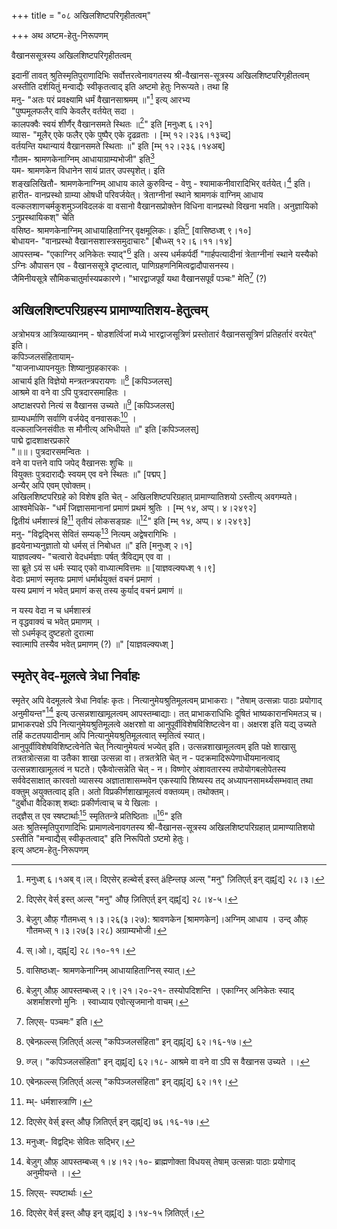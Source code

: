 +++
title = "०८ अखिलशिष्टपरिगृहीतत्वम्"

+++
अथ अष्टम-हेतु-निरूपणम्
    
वैखानससूत्रस्य अखिलशिष्टपरिगृहीतत्वम्
    
इदानीं तावत् श्रुतिस्मृतिपुराणादिभिः सर्वोत्तरत्वेनावगतस्य श्री-वैखानस-सूत्रस्य अखिलशिष्टपरिगृहीतत्वम् अस्तीति दर्शयितुं मन्वाद्यैः स्वीकृतत्वाद् इति अष्टमो हेतुः निरूप्यते। तथा हि  
मनु- "अतः परं प्रवक्ष्यामि धर्मं वैखानसाश्रमम् ॥"[^७५१] इत्य् आरभ्य  
"पुष्पमूलफलैर् वापि केवलैर् वर्तयेत् सदा ।  
कालपक्वैः स्वयं शीर्णैर् वैखानसमते स्थितः ॥[^७५२]" इति [मनुध्श् ६।२१]  
व्यास- "मूलैर् एके फलैर् एके पुष्पैर् एके दृढव्रताः । [म्भ् १२।२३६।१३च्द्]  
वर्तयन्ति यथान्यायं वैखानसमते स्थिताः ॥" इति [म्भ् १२।२३६।१४अब्]  
गौतम- श्रामणकेनाग्निम् आधायाग्राम्यभोजी" इति[^७५३]  
यम- श्रामणकेन विधानेन सायं प्रातर् उपस्पृशेत्। इति  
शङ्खलिखितौ- श्रामणकेनाग्निम् आधाय काले कुरुविन्द - वेणु - श्यामाकनीवारादिभिर् वर्तयेत्।[^७५४] इति।  
हारीत- वानप्रस्थो ग्राम्या ओषधी परिवर्जयेत्। त्रेताग्नीनां स्थाने श्रामणकं वाग्निम् आधाय वल्कलशाणचर्मकुशमुञ्जविदलकं वा वसानो वैखानसप्रोक्तेन विधिना वानप्रस्थो विखना भवति। अनुज्ञायिको ऽनुप्रस्थायिकश्" चेति  
वसिष्ठ- श्रामणकेनाग्निम् आधायाहिताग्निर् वृक्षमूलिकः। इति[^७५५] [वासिष्ठध्श् ९।१०]  
बोधायन- "वानप्रस्थो वैखानसशास्त्रसमुदाचारः" [बौध्ध्स् १२।६।११।१४]  
आपस्तम्ब- "एकाग्निर् अनिकेतः स्याद्"[^७५६] इति। अस्य धर्मकर्पर्दी "गार्हपत्यादीनां त्रेताग्नीनां स्थाने यस्यैको ऽग्निः औपासन एव - वैखानससूत्रे दृष्टत्वात्, पाणिग्रहणनिमित्वद्वादौपासनस्य।  
जैमिनीयसूत्रे सौमिकचातुर्मास्यप्रकारणे। "भारद्वाजपूर्वं यथा वैखानसपूर्वं पञ्चः" मेति[^७५७] (?)  
    

[^७५१]: मनुध्श् ६।१अब् व्।ल्। दिएसेर् हल्ब्वेर्स् इस्त् äह्न्लिछ् अल्स् "मनु" ज़ितिएर्त् इन् द्ह्न्[द्] २८।३।  
[^७५२]: दिएसेर् वेर्स् इस्त् अल्स् "मनु" औछ् ज़ितिएर्त् इन् द्ह्न्[द्] २८।४-५।  
[^७५३]: बेज़ुग् औफ़् गौतमध्स् १।३।२६(३।२७): श्रावणकेन [श्रामणकेन]।अग्निम् आधाय । उन्द् औफ़् गौतमध्स् १।३।२७(३।२८) अग्राम्यभोजी।  
[^७५४]: स्।ओ।, द्ह्न्[द्] २८।१०-११।  
[^७५५]: वासिष्ठध्श्- श्रामणकेनाग्निम् आधायाहिताग्निस् स्यात्।  
[^७५६]: बेज़ुग् औफ़् आपस्तम्बध्स् २।९।२१।२०-२१- तस्योपदिशन्ति । एकाग्निर् अनिकेतः स्याद् अशर्माशरणो मुनिः । स्वाध्याय एवोत्सृजमानो वाचम्।  
[^७५७]: लिएस्- पञ्चमः" इति।   


## अखिलशिष्टपरिग्रहस्य प्रामाण्यातिशय-हेतुत्वम्
    
अत्रोभयत्र आत्रिव्याख्यानम् - षोडशर्त्विजां मध्ये भारद्वाजसूत्रिणं प्रस्तोतारं वैखानससूत्रिणं प्रतिहर्तारं वरयेत्" इति।  
कपिञ्जलसंहितायाम्-  
"याजनाध्यापनयुतः शिष्यानुग्रहकारकः ।  
आचार्य इति विज्ञेयो मन्त्रतन्त्रपरायणः ॥[^७५८] [कपिञ्जलस्]  
आश्रमे वा वने वा ऽपि पुत्रदारसमाहितः ।  
अष्टाक्षरपरो नित्यं स वैखानस उच्यते ॥[^७५९] [कपिञ्जलस्]  
ग्राम्यधर्माणि सर्वाणि वर्जयेद् वनवासकः[^७६०] ।  
वल्कलाजिनसंवीतः स मौनीत्य् अभिधीयते ॥" इति [कपिञ्जलस्]  
पाद्मे द्वादशाक्षरप्रकारे  
"॥॥। पुत्रदारसमन्वितः ।  
वने वा पत्तने वापि जपेद् वैखानसः शुचिः ॥  
वियुक्तः पुत्रदाराद्यैः स्वयम् एव वने स्थितः ॥" [पद्मप् ]  
अन्यैर् अपि एवम् एवोक्तम्।  
अखिलशिष्टपरिग्रहे को विशेष इति चेत् - अखिलशिष्टपरिग्रहात् प्रामाण्यातिशयो ऽस्तीत्य् अवगम्यते।  
आश्वमेधिके- "धर्मं जिज्ञासमानानां प्रमाणं प्रथमं श्रुतिः । [म्भ् १४, अप्प्। ४।२४९२]  
द्वितीयं धर्मशास्त्रं हि[^७६१] तृतीयं लोकसङ्ग्रहः ॥[^७६२]" इति [म्भ् १४, अप्प्। ४।२४९३]  
मनु- "विद्वद्भिस् सेवितं सम्यक्[^७६३] नित्यम् अद्वेषरागिभिः ।  
हृदयेनाभ्यनुज्ञातो यो धर्मस् तं निबोधत ॥" इति [मनुध्श् २।१]  
याज्ञवल्क्य- "चत्वारो वेदधर्मज्ञाः पर्षत् त्रैविद्यम् एव वा ।  
सा ब्रूते ऽयं स धर्मः स्याद् एको वाध्यात्मवित्तमः ॥ [याज्ञवल्क्यध्श् १।९]  
वेदाः प्रमाणं स्मृतयः प्रमाणं धर्मार्थयुक्तं वचनं प्रमाणं ।  
यस्य प्रमाणं न भवेत् प्रमाणं कस् तस्य कुर्याद् वचनं प्रमाणं ॥  
    

[^७५८]: एबेन्फ़ल्ल्स् ज़ितिएर्त् अल्स् "कपिञ्जलसंहिता" इन् द्ह्न्[द्] ६२।१६-१७।  
[^७५९]: व्ग्ल्। "कपिञ्जलसंहिता" इन् द्ह्न्[द्] ६२।१८- आश्रमे वा वने वा ऽपि स वैखानस उच्यते ।।  
[^७६०]: एबेन्फ़ल्ल्स् ज़ितिएर्त् अल्स् "कपिञ्जलसंहिता" इन् द्ह्न्[द्] ६२।१९।  
[^७६१]: म्भ्- धर्मशास्त्राणि।  
[^७६२]: दिएसेर् वेर्स् इस्त् औछ् ज़ितिएर्त् इन् द्ह्न्[द्] ७६।१६-१७।  
[^७६३]: मनुध्श्- विद्वद्भिः सेवितः सद्भिर्।   


न यस्य वेदा न च धर्मशास्त्रं  
न वृद्धवाक्यं च भवेत् प्रमाणम् ।  
सो ऽधर्मकृद् दुष्टहतो दुरात्मा  
स्वात्मापि तस्यैव भवेत् प्रमाणम् (?) ॥" [याज्ञवल्क्यध्श् ]  
    
## स्मृतेर् वेद-मूलत्वे त्रेधा निर्वाहः
    
स्मृतेर् अपि वेदमूलत्वे त्रेधा निर्वाहः कृतः। नित्यानुमेयश्रुतिमूलत्वम् प्राभाकराः। "तेषाम् उत्सन्नाः पाठाः प्रयोगाद् अनुमीयन्त"[^७६४] इत्य् उत्सन्नशाखामूलत्वम् आपस्तम्बाद्याः। तत् प्राभाकराधिभिः दूषितं भाष्यकारानभिमतञ् च। प्राभाकरपक्षे ऽपि नित्यानुमेयश्रुतिमूलत्वे अक्षरशो वा आनुपूर्वीविशेषविशिष्टत्वेन वा। अक्षरश इति यद्य् उच्यते तर्हि कटतपयादीनाम् अपि नित्यानुमेयश्रुतिमूलत्वात् स्मृतित्वं स्यात्।  
आनुपूर्वीविशेषविशिष्टत्वेनेति चेत् नित्यानुमेयत्वं भज्येत् इति। उत्सन्नशाखामूलत्वम् इति पक्षे शाखासु तत्रतत्रोत्सन्ना वा उतैका शाखा उत्सन्ना वा। तत्रतत्रेति चेत् न - पदक्रमादिरूपेणाधीयमानत्वाद् उत्सन्नशाखामूलत्वं न घटते। एकैवोत्सन्नेति चेत् - न। विष्णोर् अंशावतारस्य तपोयोगबलोपेतस्य सर्ववेदसाक्षात् कारवतो व्यासस्य अज्ञाताशासम्भवेन एकस्यापि शिष्यस्य तद् अध्यापनसामर्थ्यसम्भवात् तथा वक्तुम् अयुक्तत्वाद् इति। अतो विप्रकीर्णशाखामूलत्वं वक्तव्यम्। तथोक्तम्।  
"दुर्बोधा वैदिकाश् शब्दाः प्रकीर्णत्वाच् च ये खिलाः ।  
तद्ज्ञैस् त एव स्षष्टार्थाः[^७६५] स्मृतितन्त्रे प्रतिष्ठिताः ॥[^७६६]" इति  
अतः श्रुतिस्मृतिपुराणादिभिः प्रामाणत्वेनावगतस्य श्री-वैखानस-सूत्रस्य अखिलशिष्टपरिग्रहात् प्रामाण्यातिशयो ऽस्तीति "मन्वाद्यैस् स्वीकृतत्वाद्" इति निरूपितो ऽष्टमो हेतुः।  
इत्य् अष्टम-हेतु-निरूपणम्


[^७६४]: बेज़ुग् औफ़् आपस्तम्बध्स् १।४।१२।१०- ब्राह्मणोक्ता विधयस् तेषाम् उत्सन्नाः पाठाः प्रयोगाद् अनुमीयन्ते ।।  
[^७६५]: लिएस्- स्पष्टार्थाः।  
[^७६६]: दिएसेर् वेर्स् इस्त् औछ् इन् द्ह्न्[द्] ३।१४-१५ ज़ितिएर्त्।   

